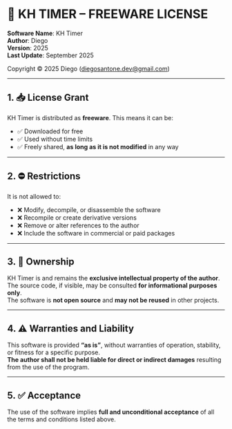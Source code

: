 # 📜 KH TIMER – FREEWARE LICENSE

**Software Name**: KH Timer  
**Author**: Diego  
**Version**: 2025  
**Last Update**: September 2025  

Copyright © 2025 Diego (diegosantone.dev@gmail.com)

---

## 1. 📥 License Grant

KH Timer is distributed as **freeware**. This means it can be:

- ✅ Downloaded for free  
- ✅ Used without time limits  
- ✅ Freely shared, **as long as it is not modified** in any way  

---

## 2. ⛔ Restrictions

It is not allowed to:

- ❌ Modify, decompile, or disassemble the software  
- ❌ Recompile or create derivative versions  
- ❌ Remove or alter references to the author  
- ❌ Include the software in commercial or paid packages  

---

## 3. 🔐 Ownership

KH Timer is and remains the **exclusive intellectual property of the author**.  
The source code, if visible, may be consulted **for informational purposes only**.  
The software is **not open source** and **may not be reused** in other projects.  

---

## 4. ⚠️ Warranties and Liability

This software is provided **“as is”**, without warranties of operation, stability, or fitness for a specific purpose.  
**The author shall not be held liable for direct or indirect damages** resulting from the use of the program.  

---

## 5. ✅ Acceptance

The use of the software implies **full and unconditional acceptance** of all the terms and conditions listed above.
